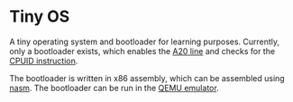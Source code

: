 # Tiny OS
A tiny operating system and bootloader for learning purposes. Currently, only a bootloader exists, which enables the [A20 line](https://wiki.osdev.org/A20_Line) and checks for the [CPUID instruction](https://wiki.osdev.org/CPUID).

The bootloader is written in x86 assembly, which can be assembled using [nasm](https://www.nasm.us/). The bootloader can be run in the [QEMU emulator](https://www.qemu.org/).
